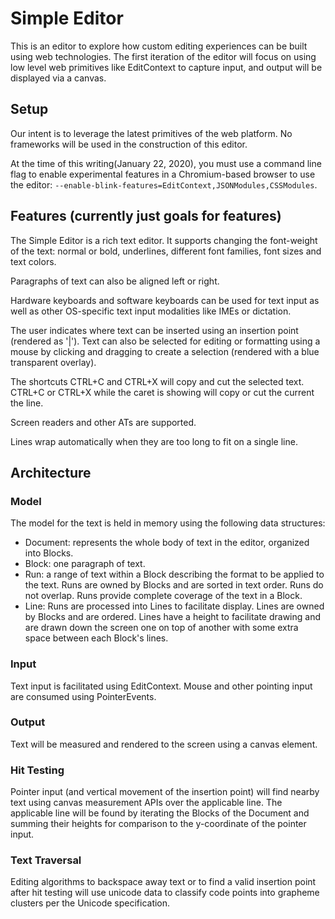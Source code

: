 # Simple Editor
This is an editor to explore how custom editing experiences can be built using web technologies.  The first iteration of the editor will focus on using low level web primitives like EditContext to capture input, and output will be displayed via a canvas.

## Setup
Our intent is to leverage the latest primitives of the web platform.  No frameworks will be used in the construction of this editor.

At the time of this writing(January 22, 2020), you must use a command line flag to enable experimental features in a Chromium-based browser to use the editor: `--enable-blink-features=EditContext,JSONModules,CSSModules`.

## Features (currently just goals for features)
The Simple Editor is a rich text editor.  It supports changing the font-weight of the text: normal or bold, underlines, different font families, font sizes and text colors.

Paragraphs of text can also be aligned left or right.

Hardware keyboards and software keyboards can be used for text input as well as other OS-specific text input modalities like IMEs or dictation.

The user indicates where text can be inserted using an insertion point (rendered as '|').  Text can also be selected for editing or formatting using a mouse by clicking and dragging to create a selection (rendered with a blue transparent overlay).

The shortcuts CTRL+C and CTRL+X will copy and cut the selected text.  CTRL+C or CTRL+X while the caret is showing will copy or cut the current the line.

Screen readers and other ATs are supported.

Lines wrap automatically when they are too long to fit on a single line.

## Architecture
### Model
The model for the text is held in memory using the following data structures:

* Document: represents the whole body of text in the editor, organized into Blocks.
* Block: one paragraph of text.
* Run: a range of text within a Block describing the format to be applied to the text.  Runs are owned by Blocks and are sorted in text order.  Runs do not overlap.  Runs provide complete coverage of the text in a Block.
* Line: Runs are processed into Lines to facilitate display.  Lines are owned by Blocks and are ordered.  Lines have a height to facilitate drawing and are drawn down the screen one on top of another with some extra space between each Block's lines.

### Input
Text input is facilitated using EditContext.  Mouse and other pointing input are consumed using PointerEvents.

### Output
Text will be measured and rendered to the screen using a canvas element.

### Hit Testing
Pointer input (and vertical movement of the insertion point) will find nearby text using canvas measurement APIs over the applicable line.  The applicable line will be found by iterating the Blocks of the Document and summing their heights for comparison to the y-coordinate of the pointer input.

### Text Traversal
Editing algorithms to backspace away text or to find a valid insertion point after hit testing will use unicode data to classify code points into grapheme clusters per the Unicode specification.
